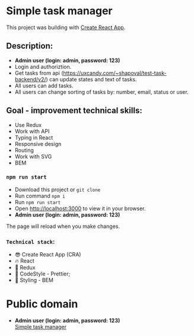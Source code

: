 # Simple task manager

This project was building with [Create React App](https://github.com/facebook/create-react-app).

## Description:

- **Admin user (login: admin, password: 123)**
- Login and authoriztion.
- Get tasks from api (https://uxcandy.com/~shapoval/test-task-backend/v2/) can update states and text of tasks.  
- All users can add tasks.
- All users can change sorting of tasks by: number, email, status or user.

## Goal - improvement technical skills:

- Use Redux
- Work with API
- Typing in React
- Responsive design
- Routing
- Work with SVG
- BEM

### `npm run start`

- Download this project or `git clone`
- Run command `npm i`
- Run `npm run start`
- Open [http://localhost:3000](http://localhost:3000) to view it in your browser.
- **Admin user (login: admin, password: 123)**

The page will reload when you make changes.

### `Technical stack`:

- :sunglasses: Create React App (CRA)
- :fire: React
- :satellite: Redux
- :shoe: CodeStyle - Prettier;
- :dress: Styling - BEM

# Public domain

- **Admin user (login: admin, password: 123)**  
[Simple task manager](https://bakay-task-manager.netlify.app/)
